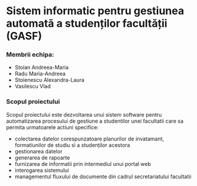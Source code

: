 # Sistem informatic pentru gestiunea automată a studenților facultății (GASF)
### Membrii echipa:
* Stoian Andreea-Maria
* Radu Maria-Andreea
* Stoienescu Alexandra-Laura
* Vasilescu Vlad

### Scopul proiectului
Scopul proiectului este dezvoltarea unui sistem software pentru automatizarea procesului de gestiune a studentilor unei facultatii care sa permita urmatoarele actiuni specifice:
 * colectarea datelor corespunzatoare planurilor de invatamant, formatiunilor de studiu si a studenților acestora
 * gestionarea datelor
 * generarea de rapoarte
 * furnizarea de informatii prin intermediul unui portal web
 * interogarea sistemului
 * managementul fluxului de documente din cadrul secretariatului facultatii